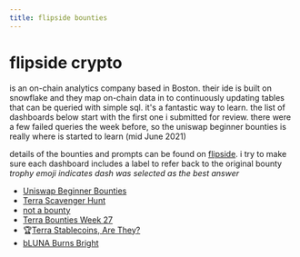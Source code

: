 ```yaml
---
title: flipside bounties
---
```


# flipside crypto
is an on-chain analytics company based in Boston. their ide is built on snowflake and they map on-chain data in to continuously updating tables that can be queried with simple sql. it's a fantastic way to learn. the list of dashboards below start with the first one i submitted for review. there were a few failed queries the week before, so the uniswap beginner bounties is really where is started to learn (mid June 2021)  

details of the bounties and prompts can be found on [flipside](https://www.notion.so/Flipside-Crypto-Bounty-Programs-8a6400e3d85049b79875d5200206974e). i try to make sure each dashboard includes a label to refer back to the original bounty  
*trophy emoji indicates dash was selected as the best answer*  

 - [Uniswap Beginner Bounties](https://app.flipsidecrypto.com/dashboard/uni-beginner-bounties-fk3Pkh)
 - [Terra Scavenger Hunt](https://app.flipsidecrypto.com/dashboard/terra-scavenger-hunt-4eQcmK)
  - [not a bounty](https://www.notion.so/Terra-Explorer-Hunt-7d77cf0c41be475daf1cdec34354fbc4)
 - [Terra Bounties Week 27](https://app.flipsidecrypto.com/dashboard/terra-bounties-week-27-NfBOiu)
 - 🏆[Terra Stablecoins, Are They?](https://app.flipsidecrypto.com/dashboard/terra-stablecoins-are-they-H4uNMJ)
 - [bLUNA Burns Bright](https://app.flipsidecrypto.com/dashboard/b-luna-burns-bright-GSCl6R)

